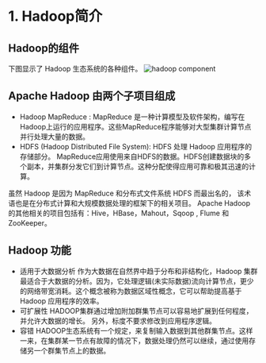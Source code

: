 # 1. Hadoop简介

## Hadoop的组件
下图显示了 Hadoop 生态系统的各种组件。
![hadoop component](http://kfcoding-static.oss-cn-hangzhou.aliyuncs.com/gitcourse-ppcc/ppcc-hadoop-1.png)

## Apache Hadoop 由两个子项目组成 
- Hadoop MapReduce :
MapReduce 是一种计算模型及软件架构，编写在Hadoop上运行的应用程序。这些MapReduce程序能够对大型集群计算节点并行处理大量的数据。
- HDFS (Hadoop Distributed File System): 
HDFS 处理 Hadoop 应用程序的存储部分。 MapReduce应用使用来自HDFS的数据。HDFS创建数据块的多个副本，并集群分发它们到计算节点。这种分配使得应用可靠和极其迅速的计算。

虽然 Hadoop 是因为 MapReduce 和分布式文件系统 HDFS 而最出名的， 该术语也是在分布式计算和大规模数据处理的框架下的相关项目。 Apache Hadoop 的其他相关的项目包括有：Hive，HBase，Mahout，Sqoop , Flume 和 ZooKeeper。

## Hadoop 功能
- 适用于大数据分析
作为大数据在自然界中趋于分布和非结构化，Hadoop 集群最适合于大数据的分析。因为，它处理逻辑(未实际数据)流向计算节点，更少的网络带宽消耗。这个概念被称为数据区域性概念，它可以帮助提高基于 Hadoop 应用程序的效率。
- 可扩展性
HADOOP集群通过增加附加群集节点可以容易地扩展到任何程度，并允许大数据的增长。 另外，标度不要求修改到应用程序逻辑。
- 容错
HADOOP生态系统有一个规定，来复制输入数据到其他群集节点。这样一来，在集群某一节点有故障的情况下，数据处理仍然可以继续，通过使用存储另一个群集节点上的数据。